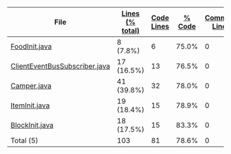 
|File|[Lines (% total)](https://github.com/ItamarDenkberg/Camper/tree/main/Statistics/LinesDescending.md/)|[Code Lines](https://github.com/ItamarDenkberg/Camper/tree/main/Statistics/CodeDescending.md/)|[% Code](https://github.com/ItamarDenkberg/Camper/tree/main/Statistics/ProportionCodeDescending.md/)|[Comment Lines](https://github.com/ItamarDenkberg/Camper/tree/main/Statistics/CommentsDescending.md/)|[% Comment](https://github.com/ItamarDenkberg/Camper/tree/main/Statistics/ProportionCommentsDescending.md/)|[Blank Lines](https://github.com/ItamarDenkberg/Camper/tree/main/Statistics/BlanksDescending.md/)|[% Blank](https://github.com/ItamarDenkberg/Camper/tree/main/Statistics/ProportionBlanksAscending.md/)|
| --- | --- | --- | --- | --- | --- | --- | --- |
|[FoodInit.java](https://github.com/ItamarDenkberg/Camper/tree/main/./src/main/java/io/github/itamardenkberg/camper/core/init/FoodInit.java)|8 (7.8%)|6|75.0%|0|0.0%|2|25.0%|
|[ClientEventBusSubscriber.java](https://github.com/ItamarDenkberg/Camper/tree/main/./src/main/java/io/github/itamardenkberg/camper/core/util/ClientEventBusSubscriber.java)|17 (16.5%)|13|76.5%|0|0.0%|4|23.5%|
|[Camper.java](https://github.com/ItamarDenkberg/Camper/tree/main/./src/main/java/io/github/itamardenkberg/camper/Camper.java)|41 (39.8%)|32|78.0%|0|0.0%|9|22.0%|
|[ItemInit.java](https://github.com/ItamarDenkberg/Camper/tree/main/./src/main/java/io/github/itamardenkberg/camper/core/init/ItemInit.java)|19 (18.4%)|15|78.9%|0|0.0%|4|21.1%|
|[BlockInit.java](https://github.com/ItamarDenkberg/Camper/tree/main/./src/main/java/io/github/itamardenkberg/camper/core/init/BlockInit.java)|18 (17.5%)|15|83.3%|0|0.0%|3|16.7%|
|Total (5)|103|81|78.6%|0| 0.0%|22|21.4%|